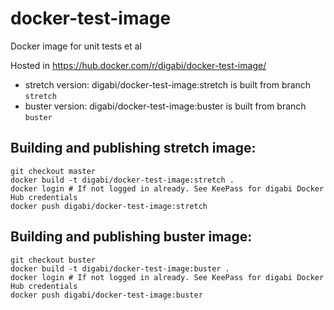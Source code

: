 # docker-test-image
Docker image for unit tests et al

Hosted in https://hub.docker.com/r/digabi/docker-test-image/

* stretch version: digabi/docker-test-image:stretch is built from branch `stretch`
* buster version: digabi/docker-test-image:buster is built from branch `buster`

## Building and publishing stretch image:

```
git checkout master
docker build -t digabi/docker-test-image:stretch .
docker login # If not logged in already. See KeePass for digabi Docker Hub credentials
docker push digabi/docker-test-image:stretch
```

## Building and publishing buster image:

```
git checkout buster
docker build -t digabi/docker-test-image:buster .
docker login # If not logged in already. See KeePass for digabi Docker Hub credentials
docker push digabi/docker-test-image:buster
```

